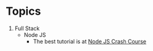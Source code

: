 # Topics
1. Full Stack
   - Node JS
      - The best tutorial is at [Node JS Crash Course](https://www.youtube.com/watch?v=32M1al-Y6Ag&t=4239s) 
